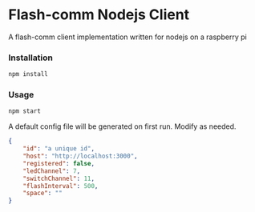 # Flash-comm Nodejs Client
A flash-comm client implementation written for nodejs on a raspberry pi

### Installation
```sh
npm install
```

### Usage
```sh
npm start
```
A default config file will be generated on first run. Modify as needed.
```json
{
    "id": "a unique id",
    "host": "http://localhost:3000",
    "registered": false,
    "ledChannel": 7,
    "switchChannel": 11,
    "flashInterval": 500,
    "space": ""
}
```
